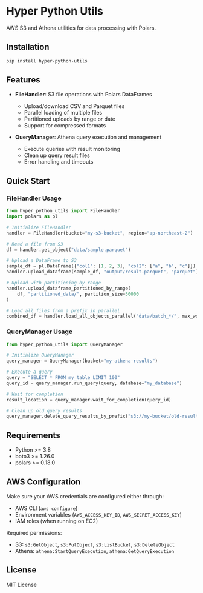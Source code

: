 # Hyper Python Utils

AWS S3 and Athena utilities for data processing with Polars.

## Installation

```bash
pip install hyper-python-utils
```

## Features

- **FileHandler**: S3 file operations with Polars DataFrames
  - Upload/download CSV and Parquet files
  - Parallel loading of multiple files
  - Partitioned uploads by range or date
  - Support for compressed formats

- **QueryManager**: Athena query execution and management
  - Execute queries with result monitoring
  - Clean up query result files
  - Error handling and timeouts

## Quick Start

### FileHandler Usage

```python
from hyper_python_utils import FileHandler
import polars as pl

# Initialize FileHandler
handler = FileHandler(bucket="my-s3-bucket", region="ap-northeast-2")

# Read a file from S3
df = handler.get_object("data/sample.parquet")

# Upload a DataFrame to S3
sample_df = pl.DataFrame({"col1": [1, 2, 3], "col2": ["a", "b", "c"]})
handler.upload_dataframe(sample_df, "output/result.parquet", "parquet")

# Upload with partitioning by range
handler.upload_dataframe_partitioned_by_range(
    df, "partitioned_data/", partition_size=50000
)

# Load all files from a prefix in parallel
combined_df = handler.load_all_objects_parallel("data/batch_*/", max_workers=4)
```

### QueryManager Usage

```python
from hyper_python_utils import QueryManager

# Initialize QueryManager
query_manager = QueryManager(bucket="my-athena-results")

# Execute a query
query = "SELECT * FROM my_table LIMIT 100"
query_id = query_manager.run_query(query, database="my_database")

# Wait for completion
result_location = query_manager.wait_for_completion(query_id)

# Clean up old query results
query_manager.delete_query_results_by_prefix("s3://my-bucket/old-results/")
```

## Requirements

- Python >= 3.8
- boto3 >= 1.26.0
- polars >= 0.18.0

## AWS Configuration

Make sure your AWS credentials are configured either through:
- AWS CLI (`aws configure`)
- Environment variables (`AWS_ACCESS_KEY_ID`, `AWS_SECRET_ACCESS_KEY`)
- IAM roles (when running on EC2)

Required permissions:
- S3: `s3:GetObject`, `s3:PutObject`, `s3:ListBucket`, `s3:DeleteObject`
- Athena: `athena:StartQueryExecution`, `athena:GetQueryExecution`

## License

MIT License